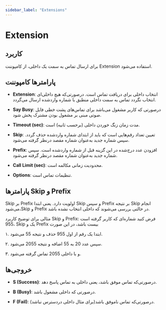 ```yaml
---
sidebar_label: "Extensions"
---
```

<head>
  <title>معرفی Extensions | مستندات سیموتل</title>
</head>

# Extension

## کاربرد

برای ارسال تماس به سمت یک داخلی، از کامپوننت Extension استفاده می‌شود.


## پارامترها کامپوننت

- **Extension**: انتخاب داخلی برای دریافت تماس است. درصورتی‌‌که هیچ داخلی‌ای انتخاب نگردد تماس به سمت داخلی منطبق با شماره واردشده ارسال می‌‌گردد.

- **Say Busy**: درصورتی که کاربر مشغول می‌باشد برای تماس‌های پشت خطی فایل صوتی مبنی بر مشغول بودن مشترک پخش شود.


- **Timeout (sec)**: مدت زمان زنگ خوردن داخلی (برحسب ثانیه) است.

- **Skip**: تعیین تعداد رقم‌‌هایی است که باید از ابتدای شماره واردشده حذف گردد. سپس شماره جدید به‌عنوان شماره مقصد درنظر گرفته می‌‌شود.

- **Prefix**: افزودن عدد درج‌شده در این گزینه قبل از شماره واردشده است. سپس شماره جدید به‌‌عنوان شماره مقصد درنظر گرفته می‌‌شود.

- **Call Limit (sec)**: محدودیت زمانی مكالمه است.

- **Options**: تنظیمات تماس است.


## پارامترها Skip و Prefix

Skip بر Prefix اولویت دارد. یعنی ابتدا Skip و سپس Prefix بر نتیجه Skip انجام می‌‌شود،Skip و Prefix در حالتی بررسی می‌‌شوند که داخلی انتخاب نشده باشد.

مثالی برای توضیح کاربرد Skip و Prefix:
فرض کنید شماره‌‌ای که کاربر گرفته است 955، Skip یک و Prefix بیست باشد، در این صورت

۱. ابتدا یک رقم از اول 955 حذف و نتیجه 55 می‌‌شود.

۲. سپس عدد 20 به 55 اضافه و نتیجه 2055 می‌‌شود.

۳. و با داخلی 2055 تماس گرفته می‌‌شود.


## خروجی‌ها

- **S (Success)**: درصورتی‌‌که تماس موفق باشد، یعنی داخلی به تماس پاسخ دهد.

- **B (Busy)**: درصورتی که داخلی مشغول باشد.

- **F (Fail)**: درصورتی‌‌که تماس ناموفق باشد(برای مثال داخلی دردسترس نباشد).